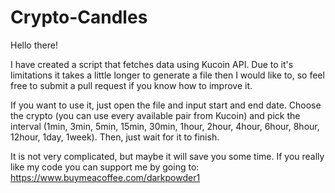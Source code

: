 # Crypto-Candles
Hello there!

I have created a script that fetches data using Kucoin API. 
Due to it's limitations it takes a little longer to generate a file then I would like to, so feel free to submit a pull request if you know how to improve it.

If you want to use it, just open the file and input start and end date. 
Choose the crypto (you can use every available pair from Kucoin) and pick the interval (1min, 3min, 5min, 15min, 30min, 1hour, 2hour, 4hour, 6hour, 8hour, 12hour, 1day, 1week).
Then, just wait for it to finish.



It is not very complicated, but maybe it will save you some time.
If you really like my code you can support me by going to: https://www.buymeacoffee.com/darkpowder1
